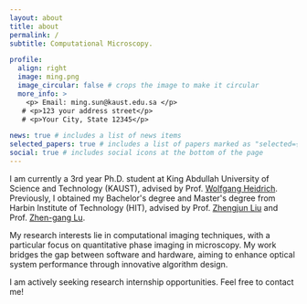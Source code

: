 ```yaml
---
layout: about
title: about
permalink: /
subtitle: Computational Microscopy.

profile:
  align: right
  image: ming.png
  image_circular: false # crops the image to make it circular
  more_info: >
    <p> Email: ming.sun@kaust.edu.sa </p>
   # <p>123 your address street</p>
   # <p>Your City, State 12345</p>

news: true # includes a list of news items
selected_papers: true # includes a list of papers marked as "selected={true}"
social: true # includes social icons at the bottom of the page
---
```


I am currently a 3rd year Ph.D. student at King Abdullah University of Science and Technology (KAUST), advised by Prof. [Wolfgang Heidrich](https://vccimaging.org/People/heidriw/). Previously, I obtained my Bachelor's degree and Master's degree from Harbin Institute of Technology (HIT), advised by  Prof. [Zhengjun Liu](https://www.researchgate.net/profile/Zhengjun-Liu-3) and Prof. [Zhen-gang Lu](https://homepage.hit.edu.cn/luzhengang).

My research interests lie in computational imaging techniques, with a particular focus on quantitative phase imaging in microscopy. My work bridges the gap between software and hardware, aiming to enhance optical system performance through innovative algorithm design.

I am actively seeking research internship opportunities. Feel free to contact me!
